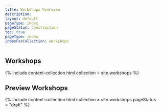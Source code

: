```yaml
---
title: Workshops Overview
description: 
layout: default
pageType: index
pageStatus: construction
toc: true
pageType: index
indexForCollection: workshops
---
```


## Workshops

{% include content-collection.html collection = site.workshops %}  

## Preview Workshops

{% include content-collection.html collection = site.workshops pageStatus = "draft"  %}  
